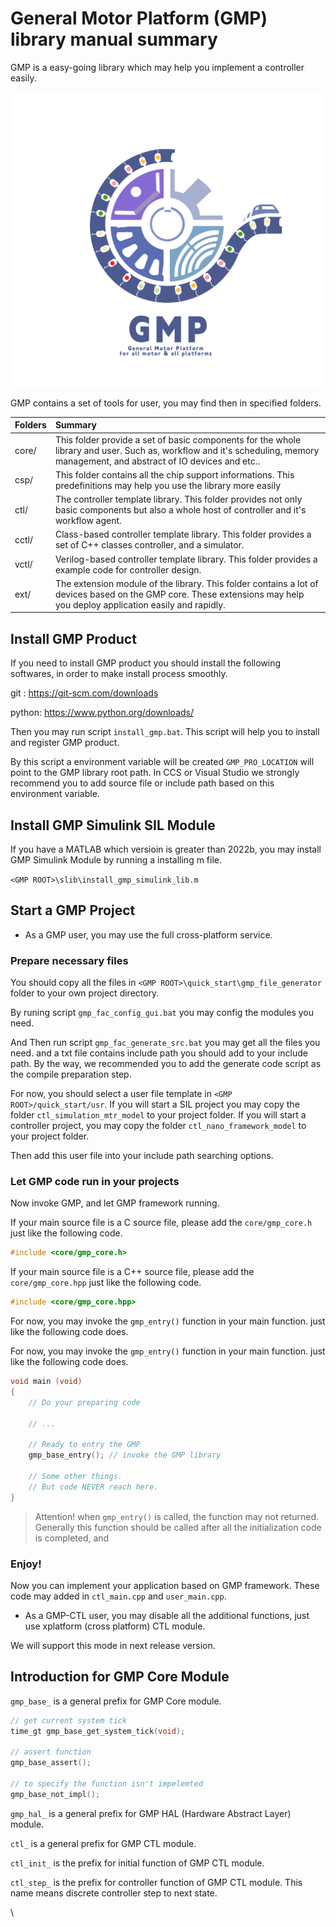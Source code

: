 # General Motor Platform (GMP) library manual summary

GMP is a easy-going library which may help you implement a controller easily.

![GMP LOGO](manual/img/GMP_LOGO.png)


GMP contains a set of tools for user, you may find then in specified folders.

| Folders | Summary |
| ------- | :------- |
| core/   | This folder provide a set of basic components for the whole library and user. Such as, workflow and it's scheduling, memory management, and abstract of IO devices and etc.. |
| csp/    | This folder contains all the chip support informations. This predefinitions may help you use the library more easily |
| ctl/    | The controller template library. This folder provides not only basic components but also a whole host of controller and it's workflow agent. |
| cctl/ | Class-based controller template library. This folder provides a set of C++ classes controller, and a simulator. |
| vctl/ | Verilog-based controller template library. This folder provides a example code for controller design. |
| ext/    | The extension module of the library. This folder contains a lot of devices based on the GMP core. These extensions may help you deploy application easily and rapidly. |



## Install GMP Product

If you need to install GMP product you should install the following softwares, in order to make install process smoothly.

git : https://git-scm.com/downloads

python: https://www.python.org/downloads/

Then you may run script `install_gmp.bat`. This script will help you to install and register GMP product.

By this script a environment variable will be created `GMP_PRO_LOCATION` will point to the GMP library root path. In CCS or Visual Studio we strongly recommend you to add source file or include path based on this environment variable.



## Install GMP Simulink SIL Module

If you have a MATLAB which versioin is greater than 2022b, you may install GMP Simulink Module by running a installing m file.

`<GMP ROOT>\slib\install_gmp_simulink_lib.m`



## Start a GMP Project

+ As a GMP user, you may use the full cross-platform service.

### Prepare necessary files

You should copy all the files in `<GMP ROOT>\quick_start\gmp_file_generator` folder to your own project directory.

By runing script `gmp_fac_config_gui.bat` you may config the modules you need.

And Then run script `gmp_fac_generate_src.bat` you may get all the files you need. and a txt file contains include path you should add to your include path. By the way, we recommended you to add the generate code script as the compile preparation step.

For now, you should select a user file template in `<GMP ROOT>/quick_start/usr`. If you will start a SIL project you may copy the folder `ctl_simulation_mtr_model` to your project folder.  If you will start a controller project, you may copy the folder `ctl_nano_framework_model` to your project folder.

Then add this user file into your include path searching options.

### Let GMP code run in your projects

Now invoke GMP, and let GMP framework running.

If your main source file is a C source file, please add the `core/gmp_core.h` just like the following code.

``` C
#include <core/gmp_core.h>
```

If your main source file is a C++ source file, please add the `core/gmp_core.hpp` just like the following code.

``` C++
#include <core/gmp_core.hpp>
```

For now, you may invoke the `gmp_entry()` function in your main function. just like the following code does.

For now, you may invoke the `gmp_entry()` function in your main function. just like the following code does.

``` C++
void main (void)
{
	// Do your preparing code

	// ...

	// Ready to entry the GMP
	gmp_base_entry(); // invoke the GMP library

	// Some other things.
	// But code NEVER reach here.
}
```

> Attention! when `gmp_entry()` is called, the function may not returned. Generally this function should be called after all the initialization code is completed, and 

### Enjoy!

Now you can implement your application based on GMP framework. These code may added in `ctl_main.cpp` and `user_main.cpp`.





+ As a GMP-CTL user, you may disable all the additional functions, just use xplatform (cross platform) CTL module.

We will support this mode in next release version.

## Introduction for GMP Core Module

`gmp_base_` is a general prefix for GMP Core module.

``` C++
// get current system tick
time_gt gmp_base_get_system_tick(void);

// assert function
gmp_base_assert();

// to specify the function isn't impelemted
gmp_base_not_impl();
```



`gmp_hal_` is a general prefix for GMP HAL (Hardware Abstract Layer) module.



`ctl_` is a general prefix for GMP CTL module.

`ctl_init_` is the prefix for initial function of GMP CTL module.

`ctl_step_` is the prefix for controller function of GMP CTL module. This name means discrete controller step to next state.





\
